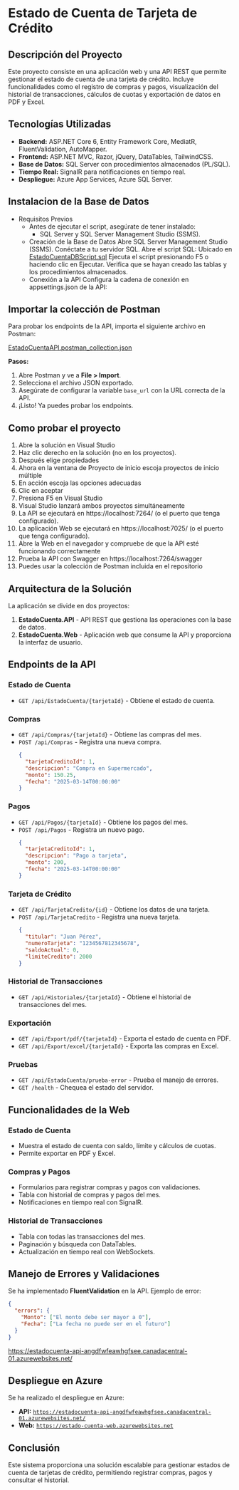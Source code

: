 # **Estado de Cuenta de Tarjeta de Crédito**

## **Descripción del Proyecto**
Este proyecto consiste en una aplicación web y una API REST que permite gestionar el estado de cuenta de una tarjeta de crédito.
Incluye funcionalidades como el registro de compras y pagos, visualización del historial de transacciones, cálculos de cuotas y exportación de datos en PDF y Excel.

## **Tecnologías Utilizadas**
- **Backend:** ASP.NET Core 6, Entity Framework Core, MediatR, FluentValidation, AutoMapper.
- **Frontend:** ASP.NET MVC, Razor, jQuery, DataTables, TailwindCSS.
- **Base de Datos:** SQL Server con procedimientos almacenados (PL/SQL).
- **Tiempo Real:** SignalR para notificaciones en tiempo real.
- **Despliegue:** Azure App Services, Azure SQL Server.

## **Instalacion de la Base de Datos**
-  Requisitos Previos
   - Antes de ejecutar el script, asegúrate de tener instalado:
      *  SQL Server  y SQL Server Management Studio (SSMS).
   - Creación de la Base de Datos
      Abre SQL Server Management Studio (SSMS).
      Conéctate a tu servidor SQL.
      Abre el script SQL:
        Ubicado en [EstadoCuentaDBScript.sql](DBScript/EstadoCuentaDBScript.sql)
      Ejecuta el script presionando F5 o haciendo clic en Ejecutar.
      Verifica que se hayan creado las tablas y los procedimientos almacenados.
   - Conexión a la API
      Configura la cadena de conexión en appsettings.json de la API:

## Importar la colección de Postman

Para probar los endpoints de la API, importa el siguiente archivo en Postman:

[EstadoCuentaAPI.postman_collection.json](Postman/EstadoCuentaAPI.postman_collection.json)

**Pasos:**
1. Abre Postman y ve a **File > Import**.
2. Selecciona el archivo JSON exportado.
3. Asegúrate de configurar la variable `base_url` con la URL correcta de la API.
4. ¡Listo! Ya puedes probar los endpoints.

## Como probar el proyecto
1. Abre la solución en Visual Studio
2. Haz clic derecho en la solución (no en los proyectos).
3. Después elige propiedades
4. Ahora en la ventana de Proyecto de inicio escoja proyectos de inicio múltiple
5. En acción escoja las opciones adecuadas 
6. Clic en aceptar
7. Presiona F5 en Visual Studio
8. Visual Studio lanzará ambos proyectos simultáneamente
9. La API se ejecutará en https://localhost:7264/ (o el puerto que tenga configurado).
10. La aplicación Web se ejecutará en https://localhost:7025/ (o el puerto que tenga configurado).
11. Abre la Web en el navegador y compruebe de que la API esté funcionando correctamente
12. Prueba la API con Swagger en https://localhost:7264/swagger 
13. Puedes usar la colección de Postman incluida en el repositorio

## **Arquitectura de la Solución**
La aplicación se divide en dos proyectos:
1. **EstadoCuenta.API** - API REST que gestiona las operaciones con la base de datos.
2. **EstadoCuenta.Web** - Aplicación web que consume la API y proporciona la interfaz de usuario.

## **Endpoints de la API**

### **Estado de Cuenta**
- `GET /api/EstadoCuenta/{tarjetaId}` - Obtiene el estado de cuenta.


### **Compras**
- `GET /api/Compras/{tarjetaId}` - Obtiene las compras del mes.
- `POST /api/Compras` - Registra una nueva compra.
  ```json
  {
    "tarjetaCreditoId": 1,
    "descripcion": "Compra en Supermercado",
    "monto": 150.25,
    "fecha": "2025-03-14T00:00:00"
  }
  ```

### **Pagos**
- `GET /api/Pagos/{tarjetaId}` - Obtiene los pagos del mes.
- `POST /api/Pagos` - Registra un nuevo pago.
  ```json
  {
    "tarjetaCreditoId": 1,
    "descripcion": "Pago a tarjeta",
    "monto": 200,
    "fecha": "2025-03-14T00:00:00"
  }
  ```

### **Tarjeta de Crédito**
- `GET /api/TarjetaCredito/{id}` - Obtiene los datos de una tarjeta.
- `POST /api/TarjetaCredito` - Registra una nueva tarjeta.
  ```json
  {
    "titular": "Juan Pérez",
    "numeroTarjeta": "1234567812345678",
    "saldoActual": 0,
    "limiteCredito": 2000
  }
  ```

### **Historial de Transacciones**
- `GET /api/Historiales/{tarjetaId}` - Obtiene el historial de transacciones del mes.

### **Exportación**
- `GET /api/Export/pdf/{tarjetaId}` - Exporta el estado de cuenta en PDF.
- `GET /api/Export/excel/{tarjetaId}` - Exporta las compras en Excel.

### **Pruebas**
- `GET /api/EstadoCuenta/prueba-error` - Prueba el manejo de errores.
- `GET /health` - Chequea el estado del servidor.

## **Funcionalidades de la Web**

### **Estado de Cuenta**
- Muestra el estado de cuenta con saldo, límite y cálculos de cuotas.
- Permite exportar en PDF y Excel.

### **Compras y Pagos**
- Formularios para registrar compras y pagos con validaciones.
- Tabla con historial de compras y pagos del mes.
- Notificaciones en tiempo real con SignalR.

### **Historial de Transacciones**
- Tabla con todas las transacciones del mes.
- Paginación y búsqueda con DataTables.
- Actualización en tiempo real con WebSockets.


## **Manejo de Errores y Validaciones**
Se ha implementado **FluentValidation** en la API. Ejemplo de error:
```json
{
  "errors": {
    "Monto": ["El monto debe ser mayor a 0"],
    "Fecha": ["La fecha no puede ser en el futuro"]
  }
}
```
https://estadocuenta-api-angdfwfeawhgfsee.canadacentral-01.azurewebsites.net/
## **Despliegue en Azure**
Se ha realizado el despliegue en Azure:
- **API:** [`https://estadocuenta-api-angdfwfeawhgfsee.canadacentral-01.azurewebsites.net/`](https://estadocuenta-api-angdfwfeawhgfsee.canadacentral-01.azurewebsites.net/)
- **Web:** [`https://estado-cuenta-web.azurewebsites.net`](https://estado-cuenta-web.azurewebsites.net)

## **Conclusión**
Este sistema proporciona una solución escalable para gestionar estados de cuenta de tarjetas de crédito, permitiendo registrar compras, pagos y consultar el historial.

